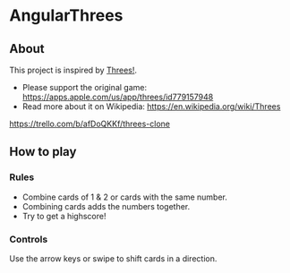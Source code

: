 # AngularThrees

## About

This project is inspired by [Threes!](https://apps.apple.com/us/app/threes/id779157948).

- Please support the original game: https://apps.apple.com/us/app/threes/id779157948
- Read more about it on Wikipedia: https://en.wikipedia.org/wiki/Threes

https://trello.com/b/afDoQKKf/threes-clone

## How to play

### Rules

- Combine cards of 1 & 2 or cards with the same number.
- Combining cards adds the numbers together.
- Try to get a highscore!

### Controls

Use the arrow keys or swipe to shift cards in a direction.
